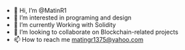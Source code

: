 - 👋 Hi, I’m @MatinR1
- 👀 I’m interested in programing and design
- 🌱 I’m currently Working with Solidity
- 💞️ I’m looking to collaborate on Blockchain-related projects
- 📫 How to reach me <matingr1375@yahoo.com>

<!---
MatinR1/MatinR1 is a ✨ special ✨ repository because its `README.md` (this file) appears on your GitHub profile.
You can click the Preview link to take a look at your changes.
--->
